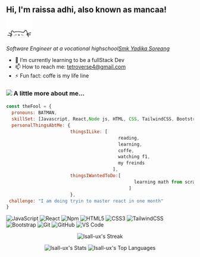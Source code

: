 ## Hi, I'm raissa adhi, also known as mancaa! <img src="img/kitty.gif" alt="Funny kitty" width="70">
<p><em>Software Engineer at a vocational highschool<a href="">Smk Yadika Soreang</a></em></p>


- 🌱 I’m currently learning to be a fullStack Dev
- 📫 How to reach me: tetroverse4@gmail.com
- ⚡ Fun fact: coffe is my life line

### <img src="https://media.giphy.com/media/VgCDAzcKvsR6OM0uWg/giphy.gif" width="50"> A little more about me...  

```javascript
const theFool = {
  pronouns: BATMAN,
  skillSet: [Javascript, React,Node js, HTML, CSS, TailwindCSS, Bootstrap, Laravel]
  personalThingsAbtMe: {
                        thingsILike: [
                                          reading,
                                          learning,
                                          coffe,
                                          watching f1,
                                          my freinds
                                        ],
                        thingsIWantedToDo:[
                                                learning math from scratch,
                                              ]
                        },
 challenge: "I am doing tryin to master react in one month"
}
```
![JavaScript](https://img.shields.io/badge/-JavaScript-%23F7DF1C?style=flat-square&logo=javascript&logoColor=000000&labelColor=%23F7DF1C&color=%23FFCE5A)
![React](https://img.shields.io/badge/-React-61DAFB?style=flat-square&logo=react&logoColor=ffffff)
![Npm](https://img.shields.io/badge/-npm-CB3837?style=flat-square&logo=npm)
![HTML5](https://img.shields.io/badge/-HTML5-%23E44D27?style=flat-square&logo=html5&logoColor=ffffff)
![CSS3](https://img.shields.io/badge/-CSS3-%231572B6?style=flat-square&logo=css3)
![TailwindCSS](https://img.shields.io/badge/-TailwindCSS-06B6D4?style=flat-square&logo=tailwindcss&logoColor=white)
![Bootstrap](https://img.shields.io/badge/-Bootstrap-563D7C?style=flat-square&logo=Bootstrap)
![Git](https://img.shields.io/badge/-Git-%23F05032?style=flat-square&logo=git&logoColor=%23ffffff)
![GitHub](https://img.shields.io/badge/-GitHub-181717?style=flat-square&logo=github)
![VS Code](http://img.shields.io/badge/-VS%20Code-007ACC?style=flat-square&logo=visual-studio-code&logoColor=ffffff)



<div align="center">
  
  ![Isall-ux's Streak](https://github-readme-streak-stats.herokuapp.com/?user=Isall-ux&theme=react&hide_border=true)
    
  ![Isall-ux's Stats](https://github-readme-stats.vercel.app/api?username=Isall-ux&theme=react&show_icons=true&hide_border=true&count_private=true)
  ![Isall-ux's Top Languages](https://github-readme-stats.vercel.app/api/top-langs/?username=Isall-ux&theme=react&show_icons=true&hide_border=true&layout=compact)

</div>



